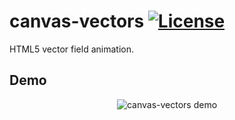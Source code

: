 # canvas-vectors [![License](https://img.shields.io/badge/license-MIT-blue.svg)](https://opensource.org/licenses/MIT)

HTML5 vector field animation.

## Demo
<p align="center">
  <img src="https://github.com/changmn/canvas-vectors/blob/master/demo.gif" alt="canvas-vectors demo">
</p>
